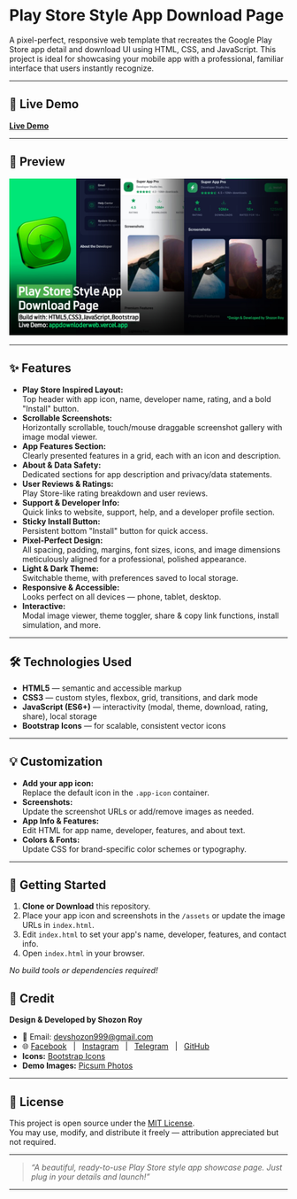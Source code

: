 # Play Store Style App Download Page

A pixel-perfect, responsive web template that recreates the Google Play Store app detail and download UI using HTML, CSS, and JavaScript. This project is ideal for showcasing your mobile app with a professional, familiar interface that users instantly recognize.

---

## 🚀 Live Demo

[**Live Demo**](https://appdownloderweb.vercel.app/)

---
## 🎨 Preview

![Screenshot of Play Store Style App Download Page](https://raw.githubusercontent.com/Shozon-Roy/AppDownloder-Ui/refs/heads/main/assets/20250825_135905.jpg)


---

## ✨ Features

- **Play Store Inspired Layout:**  
  Top header with app icon, name, developer name, rating, and a bold "Install" button.
- **Scrollable Screenshots:**  
  Horizontally scrollable, touch/mouse draggable screenshot gallery with image modal viewer.
- **App Features Section:**  
  Clearly presented features in a grid, each with an icon and description.
- **About & Data Safety:**  
  Dedicated sections for app description and privacy/data statements.
- **User Reviews & Ratings:**  
  Play Store-like rating breakdown and user reviews.
- **Support & Developer Info:**  
  Quick links to website, support, help, and a developer profile section.
- **Sticky Install Button:**  
  Persistent bottom "Install" button for quick access.
- **Pixel-Perfect Design:**  
  All spacing, padding, margins, font sizes, icons, and image dimensions meticulously aligned for a professional, polished appearance.
- **Light & Dark Theme:**  
  Switchable theme, with preferences saved to local storage.
- **Responsive & Accessible:**  
  Looks perfect on all devices — phone, tablet, desktop.
- **Interactive:**  
  Modal image viewer, theme toggler, share & copy link functions, install simulation, and more.

---

## 🛠️ Technologies Used

- **HTML5** — semantic and accessible markup
- **CSS3** — custom styles, flexbox, grid, transitions, and dark mode
- **JavaScript (ES6+)** — interactivity (modal, theme, download, rating, share), local storage
- **Bootstrap Icons** — for scalable, consistent vector icons

---


## 💡 Customization

- **Add your app icon:**  
  Replace the default icon in the `.app-icon` container.
- **Screenshots:**  
  Update the screenshot URLs or add/remove images as needed.
- **App Info & Features:**  
  Edit HTML for app name, developer, features, and about text.
- **Colors & Fonts:**  
  Update CSS for brand-specific color schemes or typography.

---

## 🤝 Getting Started

1. **Clone or Download** this repository.
2. Place your app icon and screenshots in the `/assets` or update the image URLs in `index.html`.
3. Edit `index.html` to set your app's name, developer, features, and contact info.
4. Open `index.html` in your browser.

_No build tools or dependencies required!_


## 🙏 Credit

**Design & Developed by Shozon Roy**

- 📧 Email: [devshozon999@gmail.com](mailto:devshozon999@gmail.com)
- 🌐 [Facebook](https://www.facebook.com/shozon.roy2) &nbsp; | &nbsp;
  [Instagram](https://www.instagram.com/shozon_roy) &nbsp; | &nbsp;
  [Telegram](https://t.me/shozonroy2) &nbsp; | &nbsp;
  [GitHub](https://github.com/Shozon-Roy)
- **Icons:** [Bootstrap Icons](https://icons.getbootstrap.com/)
- **Demo Images:** [Picsum Photos](https://picsum.photos/)
---

## 📝 License

This project is open source under the [MIT License](LICENSE).  
You may use, modify, and distribute it freely — attribution appreciated but not required.

---

> _“A beautiful, ready-to-use Play Store style app showcase page. Just plug in your details and launch!”_

---
